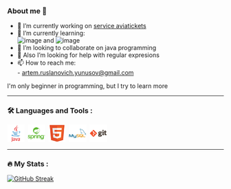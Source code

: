 ### About me 👋


- 🔭 I’m currently working on [service aviatickets](https://github.com/Artem91Y/service_aviatickets)
- 🌱 I’m currently learning: <br>![image](https://github.com/Artem91Y/Artem91Y/assets/120793069/79f932bd-dee1-439f-afc9-3800d0125181)
 and ![image](https://github.com/Artem91Y/Artem91Y/assets/120793069/7c12081e-fc6f-4f52-9cab-30e9cb172828)
- 👯 I’m looking to collaborate on java programming
- 🤔 Also I’m looking for help with regular expresions
- 📫 How to reach me:<br>- artem.ruslanovich.yunusov@gmail.com

I'm only beginner in programming, but I try to learn more

---

### :hammer_and_wrench: Languages and Tools :

<div>
  <img src="https://github.com/devicons/devicon/blob/master/icons/java/java-original-wordmark.svg" title="Java" alt="Java" width="40" height="40"/>&nbsp;
  <img src="https://github.com/devicons/devicon/blob/master/icons/spring/spring-original-wordmark.svg" title="Spring" alt="Spring" width="40" height="40"/>&nbsp;
  <img src="https://github.com/devicons/devicon/blob/master/icons/html5/html5-original.svg" title="HTML5" alt="HTML" width="40" height="40"/>&nbsp;
  <img src="https://github.com/devicons/devicon/blob/master/icons/mysql/mysql-original-wordmark.svg" title="MySQL"  alt="MySQL" width="40" height="40"/>&nbsp;
  <img src="https://github.com/devicons/devicon/blob/master/icons/git/git-original-wordmark.svg" title="Git" **alt="Git" width="40" height="40"/>
</div>

---

### :fire: My Stats :
[![GitHub Streak](https://streak-stats.demolab.com/?user=Artem91Y)](https://git.io/streak-stats)


